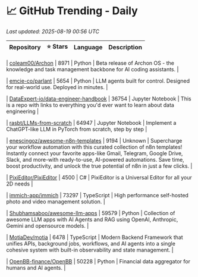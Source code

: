 # 📈 GitHub Trending - Daily

_Last updated: 2025-08-19 00:56 UTC_

| Repository | ⭐ Stars | Language | Description |
|------------|--------:|----------|-------------|

| [coleam00/Archon](https://github.com/coleam00/Archon) | 8971 | Python | Beta release of Archon OS - the knowledge and task management backbone for AI coding assistants. |

| [emcie-co/parlant](https://github.com/emcie-co/parlant) | 5654 | Python | LLM agents built for control. Designed for real-world use. Deployed in minutes. |

| [DataExpert-io/data-engineer-handbook](https://github.com/DataExpert-io/data-engineer-handbook) | 36754 | Jupyter Notebook | This is a repo with links to everything you'd ever want to learn about data engineering |

| [rasbt/LLMs-from-scratch](https://github.com/rasbt/LLMs-from-scratch) | 64947 | Jupyter Notebook | Implement a ChatGPT-like LLM in PyTorch from scratch, step by step |

| [enescingoz/awesome-n8n-templates](https://github.com/enescingoz/awesome-n8n-templates) | 9194 | Unknown | Supercharge your workflow automation with this curated collection of n8n templates! Instantly connect your favorite apps-like Gmail, Telegram, Google Drive, Slack, and more-with ready-to-use, AI-powered automations. Save time, boost productivity, and unlock the true potential of n8n in just a few clicks. |

| [PixiEditor/PixiEditor](https://github.com/PixiEditor/PixiEditor) | 4500 | C# | PixiEditor is a Universal Editor for all your 2D needs |

| [immich-app/immich](https://github.com/immich-app/immich) | 73297 | TypeScript | High performance self-hosted photo and video management solution. |

| [Shubhamsaboo/awesome-llm-apps](https://github.com/Shubhamsaboo/awesome-llm-apps) | 59579 | Python | Collection of awesome LLM apps with AI Agents and RAG using OpenAI, Anthropic, Gemini and opensource models. |

| [MotiaDev/motia](https://github.com/MotiaDev/motia) | 6478 | TypeScript | Modern Backend Framework that unifies APIs, background jobs, workflows, and AI agents into a single cohesive system with built-in observability and state management. |

| [OpenBB-finance/OpenBB](https://github.com/OpenBB-finance/OpenBB) | 50228 | Python | Financial data aggregator for humans and AI agents. |
